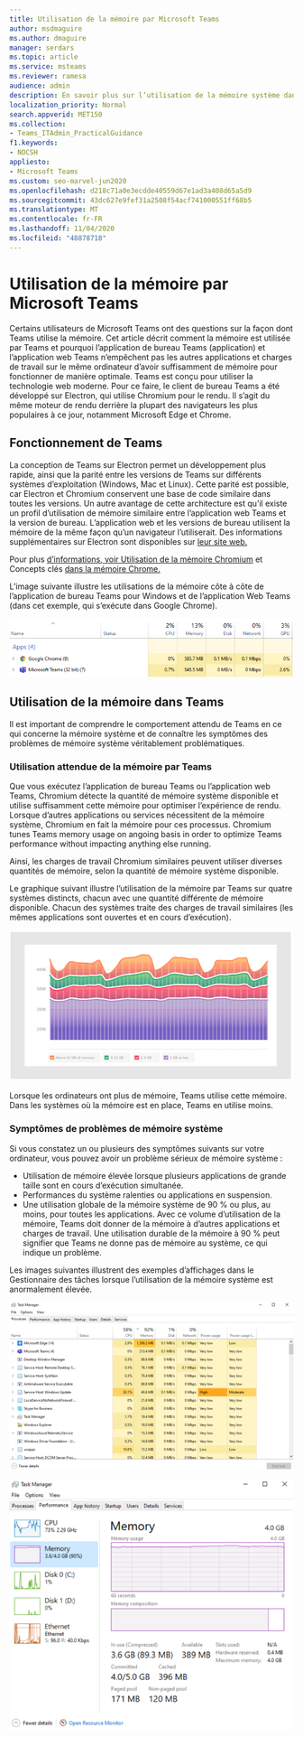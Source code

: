 ```yaml
---
title: Utilisation de la mémoire par Microsoft Teams
author: msdmaguire
ms.author: dmaguire
manager: serdars
ms.topic: article
ms.service: msteams
ms.reviewer: ramesa
audience: admin
description: En savoir plus sur l’utilisation de la mémoire système dans Microsoft Teams et les raisons pour lesquelles l’utilisation de mémoire est la même entre l’application de bureau et l’application web.
localization_priority: Normal
search.appverid: MET150
ms.collection:
- Teams_ITAdmin_PracticalGuidance
f1.keywords:
- NOCSH
appliesto:
- Microsoft Teams
ms.custom: seo-marvel-jun2020
ms.openlocfilehash: d218c71a0e3ecdde40559d67e1ad3a408d65a5d9
ms.sourcegitcommit: 43dc627e9fef31a2508f54acf741000551ff68b5
ms.translationtype: MT
ms.contentlocale: fr-FR
ms.lasthandoff: 11/04/2020
ms.locfileid: "48878718"
---
```

# <a name="how-microsoft-teams-uses-memory"></a>Utilisation de la mémoire par Microsoft Teams

Certains utilisateurs de Microsoft Teams ont des questions sur la façon dont Teams utilise la mémoire. Cet article décrit comment la mémoire est utilisée par Teams et pourquoi l’application de bureau Teams (application) et l’application web Teams n’empêchent pas les autres applications et charges de travail sur le même ordinateur d’avoir suffisamment de mémoire pour fonctionner de manière optimale. Teams est conçu pour utiliser la technologie web moderne. Pour ce faire, le client de bureau Teams a été développé sur Electron, qui utilise Chromium pour le rendu. Il s’agit du même moteur de rendu derrière la plupart des navigateurs les plus populaires à ce jour, notamment Microsoft Edge et Chrome.

## <a name="how-teams-works"></a>Fonctionnement de Teams

La conception de Teams sur Electron permet un développement plus rapide, ainsi que la parité entre les versions de Teams sur différents systèmes d’exploitation (Windows, Mac et Linux). Cette parité est possible, car Electron et Chromium conservent une base de code similaire dans toutes les versions. Un autre avantage de cette architecture est qu’il existe un profil d’utilisation de mémoire similaire entre l’application web Teams et la version de bureau. L’application web et les versions de bureau utilisent la mémoire de la même façon qu’un navigateur l’utiliserait. Des informations supplémentaires sur Electron sont disponibles sur [leur site web.](https://electronjs.org/)

Pour plus [d’informations, voir Utilisation de la mémoire Chromium](https://www.chromium.org/developers/memory-usage-backgrounder) et Concepts clés [dans la mémoire Chrome.](https://chromium.googlesource.com/chromium/src.git/+/master/docs/memory/key_concepts.md)

L’image suivante illustre les utilisations de la mémoire côte à côte de l’application de bureau Teams pour Windows et de l’application Web Teams (dans cet exemple, qui s’exécute dans Google Chrome).

![Utilisation de la mémoire Teams pour l’application de bureau et l’application Web](media/teams-memory-clientweb.png)

## <a name="memory-usage-in-teams"></a>Utilisation de la mémoire dans Teams

Il est important  de comprendre le comportement attendu de Teams en ce qui concerne la mémoire système et de connaître les symptômes des problèmes de mémoire système véritablement problématiques.

### <a name="expected-memory-usage-by-teams"></a>Utilisation attendue de la mémoire par Teams

Que vous exécutez l’application de bureau Teams ou l’application web Teams, Chromium détecte la quantité de mémoire système disponible et utilise suffisamment cette mémoire pour optimiser l’expérience de rendu. Lorsque d’autres applications ou services nécessitent de la mémoire système, Chromium en fait la mémoire pour ces processus. Chromium tunes Teams memory usage on angoing basis in order to optimize Teams performance without impacting anything else running.

Ainsi, les charges de travail Chromium similaires peuvent utiliser diverses quantités de mémoire, selon la quantité de mémoire système disponible.

Le graphique suivant illustre l’utilisation de la mémoire par Teams sur quatre systèmes distincts, chacun avec une quantité différente de mémoire disponible. Chacun des systèmes traite des charges de travail similaires (les mêmes applications sont ouvertes et en cours d’exécution).

![Utilisation de la mémoire Teams dans différents systèmes](media/teams-memory-usage.png)

Lorsque les ordinateurs ont plus de mémoire, Teams utilise cette mémoire. Dans les systèmes où la mémoire est en place, Teams en utilise moins.

### <a name="symptoms-of-system-memory-issues"></a>Symptômes de problèmes de mémoire système

Si vous constatez un ou plusieurs des symptômes suivants sur votre ordinateur, vous pouvez avoir un problème sérieux de mémoire système :

- Utilisation de mémoire élevée lorsque plusieurs applications de grande taille sont en cours d’exécution simultanée.
- Performances du système ralenties ou applications en suspension.
- Une utilisation globale de la mémoire système de 90 % ou plus, au moins, pour toutes les applications. Avec ce volume d’utilisation de la mémoire, Teams doit donner de la mémoire à d’autres applications et charges de travail. Une utilisation durable de la mémoire à 90 % peut signifier que Teams ne donne pas de mémoire au système, ce qui indique un problème.

Les images suivantes illustrent des exemples d’affichages dans le Gestionnaire des tâches lorsque l’utilisation de la mémoire système est anormalement élevée.

![Affichage Utilisation de la mémoire Teams dans le Gestionnaire des tâches](media/teams-memory-high-mem-process-list.png)

![Graphique de l’utilisation de la mémoire Teams dans le Gestionnaire des tâches](media/teams-memory-high-mem-process-list2.png)
